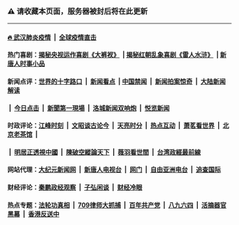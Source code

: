 ### ⚠️ 请收藏本页面，服务器被封后将在此更新

---

#### [🔥 武汉肺炎疫情](http://158.247.205.159:10000/videos/corona/) &nbsp;|&nbsp; [全球疫情直击](http://158.247.205.159/primary-scene/)

#### 热门喜剧：[揭秘央视运作喜剧《大裤衩》](http://158.247.205.159:10000/videos/res/big-shorts/) &nbsp;|&nbsp;[揭秘红朝乱象喜剧《雷人水浒》](http://158.247.205.159:10000/videos/res/OutlawsOfMarsh/) &nbsp;|&nbsp;[新唐人时事小品](http://158.247.205.159:10000/videos/res/comedy/)

#### 新闻点评：[世界的十字路口](http://158.247.204.207/tanghao/) &nbsp;|&nbsp; [新闻看点](http://158.247.204.207/news-insight/) &nbsp;|&nbsp;[中国禁闻](http://158.247.204.207/ntdtv-news/) &nbsp;|&nbsp; [新闻拍案惊奇](http://158.247.204.207/dayu/) &nbsp;|&nbsp; [大陆新闻解读](http://158.247.204.207/ntdtv-comedy/)
####   &nbsp;|&nbsp;  [今日点击](http://158.247.204.207/news-click/)  &nbsp;|&nbsp; [新聞第一現場](http://158.247.204.207/primary-scene/) &nbsp;|&nbsp; [洛城新闻双响炮](http://158.247.204.207/la-news/) &nbsp;|&nbsp; [悦览新闻](http://158.247.204.207/dingyue/)

#### 时政评论：[江峰时刻](http://158.247.204.207/today-in-history/) &nbsp;|&nbsp; [文昭谈古论今](http://158.247.204.207/wenzhao/) &nbsp;|&nbsp; [天亮时分](http://158.247.204.207/tianliang/) &nbsp;|&nbsp; [热点互动](http://158.247.204.207/ntdtv-rdhd/) &nbsp;|&nbsp; [萧茗看世界](http://158.247.204.207/simonegao/) &nbsp;|&nbsp; [北京老茶馆](http://158.247.204.207/teahouse/)  &nbsp;|&nbsp;  
####   &nbsp;|&nbsp;  [明居正透視中國](http://158.247.204.207/decoding-china/)  &nbsp;|&nbsp; [陳破空縱論天下](http://158.247.204.207/pokong/)  &nbsp;|&nbsp; [薇羽看世間](http://158.247.204.207/weiyu/)  &nbsp;|&nbsp; [台湾政經最前線](http://158.247.204.207/taiwan/)   


#### 网站代理：[大纪元新闻网](http://158.247.205.159:10080/gb/) &nbsp;|&nbsp; [新唐人电视台](http://158.247.205.159:8808/gb/) &nbsp;|&nbsp; [网门](http://158.247.205.159:11000/) &nbsp;|&nbsp; [自由亚洲电台](http://158.247.205.159:9800/mandarin/) &nbsp;|&nbsp; [追查国际](http://158.247.205.159:10010/)

#### 财经评论：[秦鹏政经观察](http://158.247.204.207/qinpeng/) &nbsp;|&nbsp; [子弘闲谈](http://158.247.204.207/zihong/) &nbsp;|&nbsp; [财经冷眼](http://158.247.204.207/lengyan/) 

#### 热点专题：[法轮功真相](http://158.247.205.159:10000/videos/truth.html) &nbsp;|&nbsp; [709律师大抓捕](http://158.247.205.159:10000/videos/709/) &nbsp;|&nbsp; [百年共产党](http://158.247.205.159:10000/videos/ccp.html) &nbsp;|&nbsp; [八九六四](http://158.247.205.159:10000/videos/88/)  &nbsp;|&nbsp; [活摘器官黑幕](http://158.247.205.159:10000/videos/res/Organs/)  &nbsp;|&nbsp; [香港反送中](http://158.247.205.159:10000/videos/res/hk/) 

<img src='http://gfw-breaker.win/link4.md' width='0px' height='0px'/>

